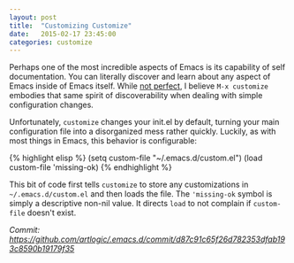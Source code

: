 ```yaml
---
layout: post
title:  "Customizing Customize"
date:   2015-02-17 23:45:00
categories: customize
---
```

Perhaps one of the most incredible aspects of Emacs is its capability of self documentation. You can literally discover and learn about any aspect of Emacs inside of Emacs itself. While [not perfect](http://emacswiki.org/emacs/CustomizingAndSaving#toc3), I believe `M-x customize` embodies that same spirit of discoverability when dealing with simple configuration changes.

Unfortunately, `customize` changes your init.el by default, turning your main configuration file into a disorganized mess rather quickly. Luckily, as with most things in Emacs, this behavior is configurable:

{% highlight elisp %}
(setq custom-file "~/.emacs.d/custom.el")
(load custom-file 'missing-ok)
{% endhighlight %}

This bit of code first tells `customize` to store any customizations in `~/.emacs.d/custom.el` and then loads the file. The `'missing-ok` symbol is simply a descriptive non-nil value. It directs `load` to not complain if `custom-file` doesn't exist.

*Commit: https://github.com/artlogic/.emacs.d/commit/d87c91c65f26d782353dfab193c8590b19179f35*

